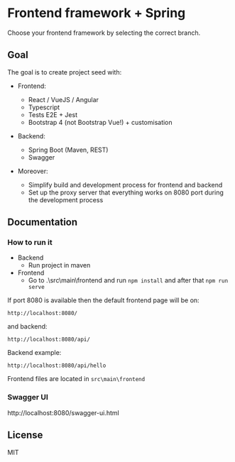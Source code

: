 # Frontend framework + Spring

Choose your frontend framework by selecting the correct branch.

## Goal

The goal is to create project seed with:

* Frontend:
    * React / VueJS / Angular
    * Typescript
    * Tests E2E + Jest
    * Bootstrap 4 (not Bootstrap Vue!) + customisation


* Backend:
    * Spring Boot (Maven, REST)
    * Swagger
    
    
* Moreover:
    * Simplify build and development process for frontend and backend
    * Set up the proxy server that everything works on 8080 port during the development process

## Documentation

### How to run it
* Backend
    * Run project in maven
* Frontend
    * Go to .\src\main\frontend and run `npm install` and after that `npm run serve`

If port 8080 is available then the default frontend page will be on:
```
http://localhost:8080/
```
and backend:
```
http://localhost:8080/api/
```
Backend example:
```
http://localhost:8080/api/hello
```

Frontend files are located in `src\main\frontend`

### Swagger UI
http://localhost:8080/swagger-ui.html

## License

MIT
